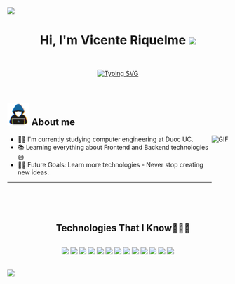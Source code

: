 <!--horizontal divider(gradiant)-->
<img src="https://user-images.githubusercontent.com/73097560/115834477-dbab4500-a447-11eb-908a-139a6edaec5c.gif">

<h1 align="center">Hi, I'm Vicente Riquelme <img src="https://media.giphy.com/media/hvRJCLFzcasrR4ia7z/giphy.gif" width="35"></h1>
<br>
<p align="center">
  <a href="https://git.io/typing-svg"><img src="https://readme-typing-svg.demolab.com?font=Fira+Code&weight=900&size=27&duration=4500&pause=1000&color=59D5E0&center=true&random=false&width=435&lines=Computer+Science+Student;Competitive+Programmer;Interested+in+Web+Development;Always+Learning+New+Things" alt="Typing SVG" /></a>
</p>

<br>

## <picture><img src = "https://github.com/0xAbdulKhalid/0xAbdulKhalid/raw/main/assets/mdImages/about_me.gif" width = 50px></picture> **About me**

<img align="right" alt="GIF" height="160px" src="https://media.giphy.com/media/Ah3zHH7hvsSB2/giphy.gif" />

- 👨‍💻 I'm currently studying computer engineering at Duoc UC.
- 📚 Learning everything about Frontend and Backend technologies 😅
- 💪🏼 Future Goals: Learn more technologies - Never stop creating new ideas.

---

<br>
<br>

<!--h1 without bottom border-->
<div id="user-content-toc">
  <ul align="center">
    <summary><h2 style="display: inline-block">Technologies That I Know👨🏻‍💻</h2></summary>
  </ul>
</div>
<!--tech stack icons-->

<!--
<p align="center">
  <a href="https://skillicons.dev">
    <img src="https://skillicons.dev/icons?i=py,java,html,css,js,jquery,mysql,git,discord,github,vscode,gmail,linkedin&perline=14" />
  </a>
</p>
-->

<p align="center">
  <a href="https://www.python.org/"><img src="https://skillicons.dev/icons?i=py&perline=14"/></a>
  <a href="https://www.java.com/es/"><img src="https://skillicons.dev/icons?i=java&perline=14"/></a>
  <a href="https://lenguajehtml.com/html/"><img src="https://skillicons.dev/icons?i=html&perline=14"/></a>
  <a href="https://lenguajecss.com/css/"><img src="https://skillicons.dev/icons?i=css&perline=14"/></a>
  <a href="https://lenguajejs.com/javascript/"><img src="https://skillicons.dev/icons?i=js&perline=14"/></a>
  <a href="https://jquery.com/"><img src="https://skillicons.dev/icons?i=jquery&perline=14"/></a>
  <a href="https://www.mysql.com/"><img src="https://skillicons.dev/icons?i=mysql&perline=14"/></a>
  <a href="https://git-scm.com/"><img src="https://skillicons.dev/icons?i=git&perline=14"/></a>
  <a href="https://discord.com/"><img src="https://skillicons.dev/icons?i=discord&perline=14"/></a>
  <a href="https://github.com/VixoSix"><img src="https://skillicons.dev/icons?i=github&perline=14"/></a>
  <a href="https://code.visualstudio.com/"><img src="https://skillicons.dev/icons?i=vscode&perline=14"/></a>
  <a href="https://www.google.com/intl/es-419/gmail/about/"><img src="https://skillicons.dev/icons?i=gmail&perline=14"/></a>
  <a href="https://www.linkedin.com/"><img src="https://skillicons.dev/icons?i=linkedin&perline=14"/></a>
</p>

<br>


<!-- Connect with me -->
<!--Desn't work-->
<!--
<div id="user-content-toc">
  <ul align="center">
    <summary><h2 style="display: inline-block">Connect With Me🤝</h2></summary>
    <a href="vicenteriquelme060204@gmail.com" target="_blank">
      <img src="https://img.shields.io/badge/gmail:  vicenteriquelme-%23EA4335.svg?style=for-the-badge&logo=gmail&logoColor=white" t=mail style="margin-bottom: 5px;" />
    </a>
  </ul>  
</div>
-->

<!--- stats & Trophy (start) -->






<!--horizontal divider(gradiant)-->
<img src="https://user-images.githubusercontent.com/73097560/115834477-dbab4500-a447-11eb-908a-139a6edaec5c.gif">
